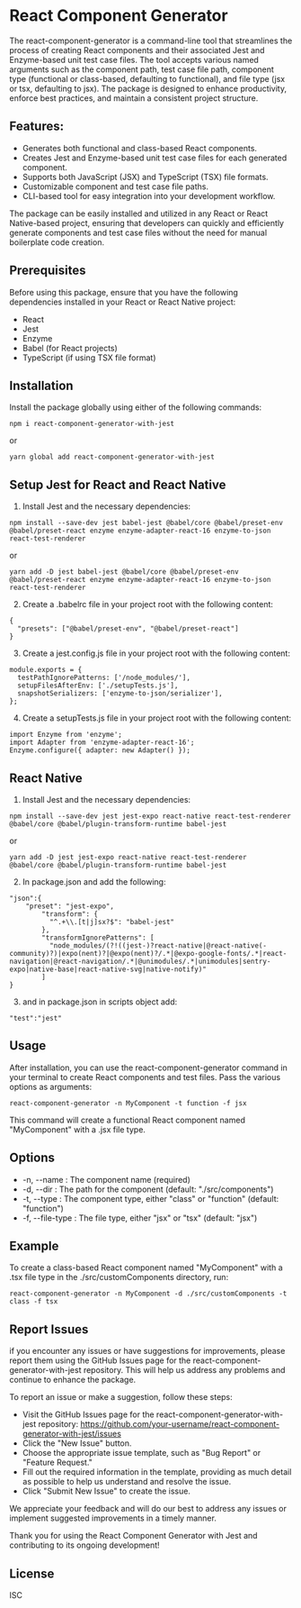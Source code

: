# React Component Generator
The react-component-generator is a command-line tool that streamlines the process of creating React components and their associated Jest and Enzyme-based unit test case files. The tool accepts various named arguments such as the component path, test case file path, component type (functional or class-based, defaulting to functional), and file type (jsx or tsx, defaulting to jsx). The package is designed to enhance productivity, enforce best practices, and maintain a consistent project structure.
## Features:
* Generates both functional and class-based React components.
* Creates Jest and Enzyme-based unit test case files for each generated component.
* Supports both JavaScript (JSX) and TypeScript (TSX) file formats.
* Customizable component and test case file paths.
* CLI-based tool for easy integration into your development workflow.

The package can be easily installed and utilized in any React or React Native-based project, ensuring that developers can quickly and efficiently generate components and test case files without the need for manual boilerplate code creation.
## Prerequisites
Before using this package, ensure that you have the following dependencies installed in your React or React Native project:

* React
* Jest
* Enzyme
* Babel (for React projects)
* TypeScript (if using TSX file format)

## Installation

Install the package globally using either of the following commands:


```
npm i react-component-generator-with-jest
```
or
```
yarn global add react-component-generator-with-jest
```
## Setup Jest for React and React Native
1. Install Jest and the necessary dependencies:
```
npm install --save-dev jest babel-jest @babel/core @babel/preset-env @babel/preset-react enzyme enzyme-adapter-react-16 enzyme-to-json react-test-renderer
```
or

```
yarn add -D jest babel-jest @babel/core @babel/preset-env @babel/preset-react enzyme enzyme-adapter-react-16 enzyme-to-json react-test-renderer
```
2. Create a .babelrc file in your project root with the following content:
```
{
  "presets": ["@babel/preset-env", "@babel/preset-react"]
}
```
3. Create a jest.config.js file in your project root with the following content:
```
module.exports = {
  testPathIgnorePatterns: ['/node_modules/'],
  setupFilesAfterEnv: ['./setupTests.js'],
  snapshotSerializers: ['enzyme-to-json/serializer'],
};
```
4. Create a setupTests.js file in your project root with the following content:
```
import Enzyme from 'enzyme';
import Adapter from 'enzyme-adapter-react-16';
Enzyme.configure({ adapter: new Adapter() });
```
## React Native
1. Install Jest and the necessary dependencies:

```
npm install --save-dev jest jest-expo react-native react-test-renderer @babel/core @babel/plugin-transform-runtime babel-jest
```
or
```
yarn add -D jest jest-expo react-native react-test-renderer @babel/core @babel/plugin-transform-runtime babel-jest
```
2. In package.json and add the following:
```
"json":{
    "preset": "jest-expo",
        "transform": {
          "^.+\\.[t|j]sx?$": "babel-jest"
        },
        "transformIgnorePatterns": [
          "node_modules/(?!((jest-)?react-native|@react-native(-community)?)|expo(nent)?|@expo(nent)?/.*|@expo-google-fonts/.*|react-navigation|@react-navigation/.*|@unimodules/.*|unimodules|sentry-expo|native-base|react-native-svg|native-notify)"
        ]
}
```
3. and in package.json in scripts object add:
```
"test":"jest"
```
## Usage
After installation, you can use the react-component-generator command in your terminal to create React components and test files. Pass the various options as arguments:

```
react-component-generator -n MyComponent -t function -f jsx
```
This command will create a functional React component named "MyComponent" with a .jsx file type.

## Options
- -n, --name <name>: The component name (required)
- -d, --dir <path>: The path for the component (default: "./src/components")
- -t, --type <type>: The component type, either "class" or "function" (default: "function")
- -f, --file-type <fileType>: The file type, either "jsx" or "tsx" (default: "jsx")
## Example
To create a class-based React component named "MyComponent" with a .tsx file type in the ./src/customComponents directory, run:
```
react-component-generator -n MyComponent -d ./src/customComponents -t class -f tsx
```
## Report Issues
if you encounter any issues or have suggestions for improvements, please report them using the GitHub Issues page for the react-component-generator-with-jest repository. This will help us address any problems and continue to enhance the package.

To report an issue or make a suggestion, follow these steps:
* Visit the GitHub Issues page for the react-component-generator-with-jest repository: https://github.com/your-username/react-component-generator-with-jest/issues
* Click the "New Issue" button.
* Choose the appropriate issue template, such as "Bug Report" or "Feature Request."
* Fill out the required information in the template, providing as much detail as possible to help us understand and resolve the issue.
* Click "Submit New Issue" to create the issue.

We appreciate your feedback and will do our best to address any issues or implement suggested improvements in a timely manner.

Thank you for using the React Component Generator with Jest and contributing to its ongoing development!
## License
ISC

